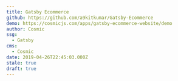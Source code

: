 ```yaml
---
title: Gatsby Ecommerce
github: https://github.com/a9kitkumar/Gatsby-Ecommerce
demo: https://cosmicjs.com/apps/gatsby-ecommerce-website/demo
author: Cosmic
ssg:
  - Gatsby
cms:
  - Cosmic
date: 2019-04-26T22:45:03.000Z
stale: true
draft: true
---
```

